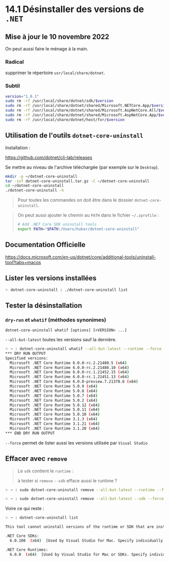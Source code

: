 # 14.1 Désinstaller des versions de `.NET`



## Mise à jour le 10 novembre 2022

On peut aussi faire le ménage à la main.

### Radical  

supprimer le répertoire `usr/local/share/dotnet`.



### Subtil

```bash
version="1.0.1"
sudo rm -rf /usr/local/share/dotnet/sdk/$version
sudo rm -rf /usr/local/share/dotnet/shared/Microsoft.NETCore.App/$version
sudo rm -rf /usr/local/share/dotnet/shared/Microsoft.AspNetCore.All/$version
sudo rm -rf /usr/local/share/dotnet/shared/Microsoft.AspNetCore.App/$version
sudo rm -rf /usr/local/share/dotnet/host/fxr/$version
```



## Utilisation de l'outils `dotnet-core-uninstall`

Installation :

https://github.com/dotnet/cli-lab/releases

Se mettre au niveau de l'archive téléchargée (par exemple sur le `Desktop`).

```bash
mkdir -p ~/dotnet-core-uninstall
tar -zxf dotnet-core-uninstall.tar.gz -C ~/dotnet-core-uninstall
cd ~/dotnet-core-uninstall
./dotnet-core-uninstall -h

```

> Pour toutes les commandes on doit être dans le dossier `dotnet-core-uninstall`.

> On peut aussi ajouter le chemin au `PATH` dans le fichier `~/.zprofile` :
>
> ```bash
> # Add .NET Core SDK uninstall tools
> export PATH="$PATH:/Users/hukar/dotnet-core-uninstall"
> ```



## Documentation Officielle

https://docs.microsoft.com/en-us/dotnet/core/additional-tools/uninstall-tool?tabs=macos



## Lister les versions installées

```bash
✨ dotnet-core-uninstall : ./dotnet-core-uninstall list
```



## Tester la désinstallation

### `dry-run` et `whatif` (méthodes synonimes)

```
dotnet-core-uninstall whatif [options] [<VERSION> ...]
```

`--all-but-latest` toutes les versions sauf la dernière.

```bash
✨ ~ : dotnet-core-uninstall whatif --all-but-latest --runtime --force
*** DRY RUN OUTPUT
Specified versions:
  Microsoft .NET Core Runtime 6.0.0-rc.2.21480.5 (x64)
  Microsoft .NET Core Runtime 6.0.0-rc.2.21480.10 (x64)
  Microsoft .NET Core Runtime 6.0.0-rc.1.21452.15 (x64)
  Microsoft .NET Core Runtime 6.0.0-rc.1.21451.13 (x64)
  Microsoft .NET Core Runtime 6.0.0-preview.7.21378.6 (x64)
  Microsoft .NET Core Runtime 5.0.9 (x64)
  Microsoft .NET Core Runtime 5.0.8 (x64)
  Microsoft .NET Core Runtime 5.0.7 (x64)
  Microsoft .NET Core Runtime 5.0.2 (x64)
  Microsoft .NET Core Runtime 5.0.12 (x64)
  Microsoft .NET Core Runtime 5.0.11 (x64)
  Microsoft .NET Core Runtime 5.0.10 (x64)
  Microsoft .NET Core Runtime 3.1.3 (x64)
  Microsoft .NET Core Runtime 3.1.21 (x64)
  Microsoft .NET Core Runtime 3.1.20 (x64)
*** END DRY RUN OUTPUT
```

`--force` permet de lister aussi les versions utilisée par `Visual Studio`



## Effacer avec `remove`

> Le `sdk` contient le `runtime` :
>
> à tester si `remove` `--sdk` efface aussi le runtime ?

```bash
✨ ~ : sudo dotnet-core-uninstall remove --all-but-latest --runtime --force
```

```bash
✨ ~ : sudo dotnet-core-uninstall remove --all-but-latest --sdk --force 
```

Voire ce qui reste :

```bash
✨ ~ : dotnet-core-uninstall list                                          

This tool cannot uninstall versions of the runtime or SDK that are installed using zip/scripts. The versions that can be uninstalled with this tool are:

.NET Core SDKs:
  6.0.100  (x64)  [Used by Visual Studio for Mac. Specify individually or use —-force to remove]

.NET Core Runtimes:
  6.0.0  (x64)  [Used by Visual Studio for Mac or SDKs. Specify individually or use —-force to remove]
```

